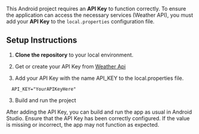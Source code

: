 This Android project requires an **API Key** to function correctly. To ensure the application can access the necessary services (Weather API), you must add your **API Key** to the `local.properties` configuration file.

## Setup Instructions

1. **Clone the repository** to your local environment.
2. Get or create your API Key from [Weather Api](https://www.weatherapi.com/docs/)

3. Add your API Key with the name API_KEY to the local.properties file. 

```properties
  API_KEY="YourAPIKeyHere"
```
3. Build and run the project

After adding the API Key, you can build and run the app as usual in Android Studio.
Ensure that the API Key has been correctly configured. If the value is missing or incorrect, the app may not function as expected.
